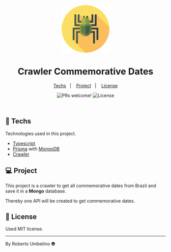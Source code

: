 <p align="center">
  <img alt="Crawler" width="150" title="Crawler" src=".github/icon.png" />
</p>

<h1 align="center">Crawler Commemorative Dates</h1>

<p align="center">
  <a href="#-techs">Techs</a>&nbsp;&nbsp;&nbsp;|&nbsp;&nbsp;&nbsp;
  <a href="#-project">Project</a>&nbsp;&nbsp;&nbsp;|&nbsp;&nbsp;&nbsp;
  <a href="#-license">License</a>
</p>

<p align="center">
 <img src="https://img.shields.io/static/v1?label=PRs&message=welcome&color=8257E5&labelColor=000000" alt="PRs welcome!" />

  <img alt="License" src="https://img.shields.io/static/v1?label=license&message=MIT&color=8257E5&labelColor=000000">
</p>

<br>

## 🚀 Techs

Technologies used in this project.

- [Typescript](https://www.typescriptlang.org/)
- [Prisma](https://www.prisma.io/) with [MongoDB](https://www.mongodb.com/cloud/atlas/lp/try2?utm_content=na&utm_source=google&utm_campaign=gs_americas_brazil_search_core_brand_atlas_desktop&utm_term=mongo%20atlas&utm_medium=cpc_paid_search&utm_ad=e&utm_ad_campaign_id=12212624308)
- [Crawler](https://www.npmjs.com/package/crawler)

## 💻 Project

This project is a crawler to get all commemorative dates from Brazil and save it in a **Mongo** database.

Thereby one API will be created to get commemorative dates.

## 📝 License

Used MIT license.

---

By Roberto Umbelino 👽
